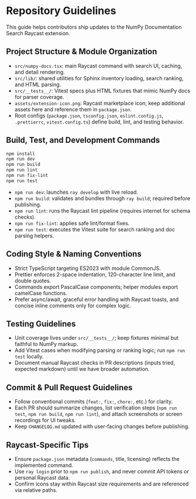 # Repository Guidelines

This guide helps contributors ship updates to the NumPy Documentation Search Raycast extension.

## Project Structure & Module Organization

- `src/numpy-docs.tsx`: main Raycast command with search UI, caching, and detail rendering.
- `src/lib/`: shared utilities for Sphinx inventory loading, search ranking, and HTML parsing.
- `src/__tests__/`: Vitest specs plus HTML fixtures that mimic NumPy docs for parser coverage.
- `assets/extension-icon.png`: Raycast marketplace icon; keep additional assets here and reference them in `package.json`.
- Root configs (`package.json`, `tsconfig.json`, `eslint.config.js`, `.prettierrc`, `vitest.config.ts`) define build, lint, and testing behavior.

## Build, Test, and Development Commands

```bash
npm install
npm run dev
npm run build
npm run lint
npm run fix-lint
npm run test
```

- `npm run dev`: launches `ray develop` with live reload.
- `npm run build`: validates and bundles through `ray build`; required before publishing.
- `npm run lint`: runs the Raycast lint pipeline (requires internet for schema checks).
- `npm run fix-lint`: applies safe lint/format fixes.
- `npm run test`: executes the Vitest suite for search ranking and doc parsing helpers.

## Coding Style & Naming Conventions

- Strict TypeScript targeting ES2023 with module CommonJS.
- Prettier enforces 2-space indentation, 120-character line limit, and double quotes.
- Commands export PascalCase components; helper modules export camelCase functions.
- Prefer async/await, graceful error handling with Raycast toasts, and concise inline comments only for complex logic.

## Testing Guidelines

- Unit coverage lives under `src/__tests__/`; keep fixtures minimal but faithful to NumPy markup.
- Add Vitest cases when modifying parsing or ranking logic; run `npm run test` locally.
- Document manual Raycast checks in PR descriptions (inputs tried, expected markdown) until we have broader automation.

## Commit & Pull Request Guidelines

- Follow conventional commits (`feat:`, `fix:`, `chore:`, etc.) for clarity.
- Each PR should summarize changes, list verification steps (`npm run test`, `npm run build`, `npm run lint`), and attach screenshots or screen recordings for UI tweaks.
- Keep `CHANGELOG.md` updated with user-facing changes before publishing.

## Raycast-Specific Tips

- Ensure `package.json` metadata (`commands`, title, licensing) reflects the implemented command.
- Use `ray login` prior to `npm run publish`, and never commit API tokens or personal Raycast data.
- Confirm icons stay within Raycast size requirements and are referenced via relative paths.
